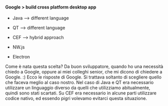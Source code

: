 #### Google > build cross platform desktop app

- Java<span class="fragment" data-fragment-index="1"> --> different language</span>

- QT<span class="fragment" data-fragment-index="1"> --> different language</span>

- CEF<span class="fragment" data-fragment-index="2"> --> hybrid approach</span>

- NW.js

- Electron

<aside class="notes">
Come è nata questa scelta? Da buon sviluppatore, quando ho una necessità chiedo a Google, oppure ai miei colleghi senior, che mi dicono di chiedere a Google. :)
Ecco le risposte di Google. Si trattava soltanto di scegliere quello che faceva meglio al caso nostro. Nel caso di Java e QT era necessario utilizzare un linguaggio diverso da quelli che utilizziamo abitualmente, quindi sono stati scartati. Su CEF era necessario in alcune parti utilizzare codice nativo, ed essendo pigri volevamo evitarci questa situazione.
</aside>
